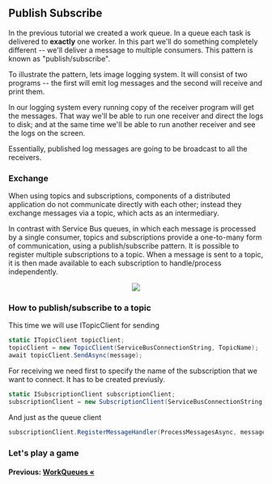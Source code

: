 ## Publish Subscribe

In the previous tutorial we created a work queue. In a queue each task is delivered to **exactly** one worker. In this part we'll do something completely different -- we'll deliver a message to multiple consumers. This pattern is known as "publish/subscribe".

To illustrate the pattern, lets image logging system. It will consist of two programs -- the first will emit log messages and the second will receive and print them.

In our logging system every running copy of the receiver program will get the messages. That way we'll be able to run one receiver and direct the logs to disk; and at the same time we'll be able to run another receiver and see the logs on the screen.

Essentially, published log messages are going to be broadcast to all the receivers.

### Exchange

When using topics and subscriptions, components of a distributed application do not communicate directly with each other; instead they exchange messages via a topic, which acts as an intermediary.

In contrast with Service Bus queues, in which each message is processed by a single consumer, topics and subscriptions provide a one-to-many form of communication, using a publish/subscribe pattern. It is possible to register multiple subscriptions to a topic. When a message is sent to a topic, it is then made available to each subscription to handle/process independently.

<p align ="center">
<img src ="https://docs.microsoft.com/en-us/azure/service-bus-messaging/media/service-bus-java-how-to-use-topics-subscriptions/sb-topics-01.png" >
</p>

### How to publish/subscribe to a topic

This time we will use ITopicClient for sending

```cs
static ITopicClient topicClient;
topicClient = new TopicClient(ServiceBusConnectionString, TopicName);
await topicClient.SendAsync(message);
```

For receiving we need first to specify the name of the subscription that we want to connect. It has to be created previusly.

```cs
static ISubscriptionClient subscriptionClient;
subscriptionClient = new SubscriptionClient(ServiceBusConnectionString, TopicName, SubscriptionName);
```

And just as the queue client
```cs
subscriptionClient.RegisterMessageHandler(ProcessMessagesAsync, messageHandlerOptions);
```


### Let's play a game



#### Previous: [WorkQueues &laquo;](./WorkQueues.md)